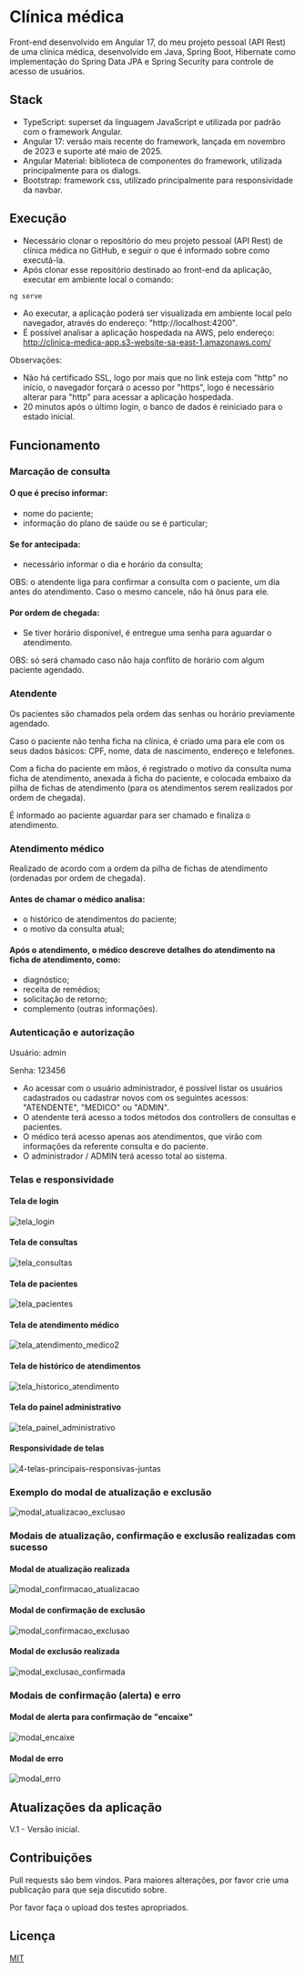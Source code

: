 # Clínica médica

Front-end desenvolvido em Angular 17, do meu projeto pessoal (API Rest) de uma clínica médica, desenvolvido em Java, Spring Boot, Hibernate como implementação do Spring Data JPA e Spring Security para controle de acesso de usuários.

## Stack
- TypeScript: superset da linguagem JavaScript e utilizada por padrão com o framework Angular.
- Angular 17: versão mais recente do framework, lançada em novembro de 2023 e suporte até maio de 2025.
- Angular Material: biblioteca de componentes do framework, utilizada principalmente para os dialogs.
- Bootstrap: framework css, utilizado principalmente para responsividade da navbar.

## Execução

- Necessário clonar o repositório do meu projeto pessoal (API Rest) de clínica médica no GitHub, e seguir o que é informado sobre como executá-la.
- Após clonar esse repositório destinado ao front-end da aplicação, executar em ambiente local o comando:
```bash
ng serve
```
- Ao executar, a aplicação poderá ser visualizada em ambiente local pelo navegador, através do endereço: "http://localhost:4200".
- É possível analisar a aplicação hospedada na AWS, pelo endereço: http://clinica-medica-app.s3-website-sa-east-1.amazonaws.com/

Observações:
- Não há certificado SSL, logo por mais que no link esteja com "http" no início, o navegador forçará o acesso por "https", logo é necessário alterar para "http" para acessar a aplicação hospedada.
- 20 minutos após o último login, o banco de dados é reiniciado para o estado inicial.


## Funcionamento

### Marcação de consulta

#### O que é preciso informar:
- nome do paciente;
- informação do plano de saúde ou se é particular;

#### Se for antecipada:
- necessário informar o dia e horário da consulta;

OBS: o atendente liga para confirmar a consulta com o paciente, um dia antes do atendimento. Caso o mesmo cancele, não há ônus para ele.

#### Por ordem de chegada:
- Se tiver horário disponível, é entregue uma senha para aguardar o atendimento.

OBS: só será chamado caso não haja conflito de horário com algum paciente agendado.

### Atendente

Os pacientes são chamados pela ordem das senhas ou horário previamente agendado.

Caso o paciente não tenha ficha na clínica, é criado uma para ele com os seus dados básicos: CPF, nome, data de nascimento, endereço e telefones.

Com a ficha do paciente em mãos, é registrado o motivo da consulta numa ficha de atendimento, anexada à ficha do paciente, e colocada embaixo da pilha de fichas de atendimento (para os atendimentos serem realizados por ordem de chegada).

É informado ao paciente aguardar para ser chamado e finaliza o atendimento.

### Atendimento médico

Realizado de acordo com a ordem da pilha de fichas de atendimento (ordenadas por ordem de chegada).

#### Antes de chamar o médico analisa:
- o histórico de atendimentos do paciente;
- o motivo da consulta atual;

#### Após o atendimento, o médico descreve detalhes do atendimento na ficha de atendimento, como:
- diagnóstico;
- receita de remédios;
- solicitação de retorno;
- complemento (outras informações).

### Autenticação e autorização
Usuário: admin

Senha: 123456

- Ao acessar com o usuário administrador, é possível listar os usuários cadastrados ou cadastrar novos com os seguintes acessos: "ATENDENTE", "MEDICO" ou "ADMIN".
- O atendente terá acesso a todos métodos dos controllers de consultas e pacientes.
- O médico terá acesso apenas aos atendimentos, que virão com informações da referente consulta e do paciente.
- O administrador / ADMIN terá acesso total ao sistema.

### Telas e responsividade

#### Tela de login
![tela_login](https://github.com/mblancmcs/clinica_medica_front_end/assets/77879631/1dc0a59c-7cf1-4326-947d-25f5aecda2ff)

#### Tela de consultas
![tela_consultas](https://github.com/mblancmcs/clinica_medica_front_end/assets/77879631/da306550-23af-41cd-8346-c267c3ee6623)

#### Tela de pacientes
![tela_pacientes](https://github.com/mblancmcs/clinica_medica_front_end/assets/77879631/df338eb4-a9fb-4351-b1e8-e94673b8ec5c)

#### Tela de atendimento médico
![tela_atendimento_medico2](https://github.com/mblancmcs/clinica_medica_front_end/assets/77879631/738c3d53-5cc0-47ca-992b-9d5b8df2715c)

#### Tela de histórico de atendimentos
![tela_historico_atendimento](https://github.com/mblancmcs/clinica_medica_front_end/assets/77879631/a4c75881-6d7f-4bbe-8b5d-c9fa2b7a53da)

#### Tela do painel administrativo
![tela_painel_administrativo](https://github.com/mblancmcs/clinica_medica_front_end/assets/77879631/3285b458-058a-415d-8ac5-66c2bf033bc7)

#### Responsividade de telas
![4-telas-principais-responsivas-juntas](https://github.com/mblancmcs/clinica_medica_front_end/assets/77879631/6bc1d3df-babd-43bd-8741-3e5f35bb72bf)

### Exemplo do modal de atualização e exclusão

![modal_atualizacao_exclusao](https://github.com/mblancmcs/clinica_medica_front_end/assets/77879631/cdce938d-f698-4de4-b4a8-e81bc8b1cf85)

### Modais de atualização, confirmação e exclusão realizadas com sucesso

#### Modal de atualização realizada
![modal_confirmacao_atualizacao](https://github.com/mblancmcs/clinica_medica_front_end/assets/77879631/87550106-a1a2-4e72-98f7-30f99197ebe0)

#### Modal de confirmação de exclusão
![modal_confirmacao_exclusao](https://github.com/mblancmcs/clinica_medica_front_end/assets/77879631/becde086-ebd4-4e44-b3a9-b2d320c2e3f0)

#### Modal de exclusão realizada
![modal_exclusao_confirmada](https://github.com/mblancmcs/clinica_medica_front_end/assets/77879631/43f1de28-6f37-4334-a43d-be7aa4d22191)

### Modais de confirmação (alerta) e erro

#### Modal de alerta para confirmação de "encaixe"
![modal_encaixe](https://github.com/mblancmcs/clinica_medica_front_end/assets/77879631/9e52f7e2-c5c2-4cd3-8492-1d388c9f1512)

#### Modal de erro
![modal_erro](https://github.com/mblancmcs/clinica_medica_front_end/assets/77879631/ce67bc5b-8238-4991-b27d-9f3331e71692)

## Atualizações da aplicação

V.1 - Versão inicial.

## Contribuições

Pull requests são bem vindos. Para maiores alterações, por favor crie uma publicação para que seja discutido sobre.

Por favor faça o upload dos testes apropriados.

## Licença

[MIT](https://choosealicense.com/licenses/mit/)
